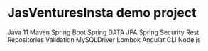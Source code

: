 # JasVenturesInsta demo project

Java 11
Maven
Spring Boot
Spring DATA JPA
Spring Security
Rest Repositories
Validation
MySQLDriver
Lombok
Angular CLI 
Node js
